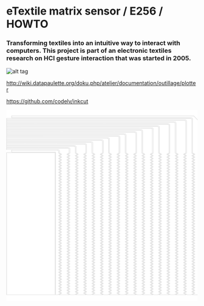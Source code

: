 # eTextile matrix sensor / E256 / HOWTO

### Transforming textiles into an intuitive way to interact with computers. This project is part of an electronic textiles research on HCI gesture interaction that was started in 2005.

![alt tag](https://farm1.staticflickr.com/789/40837526952_12d6bf42cf_z_d.jpg)

http://wiki.datapaulette.org/doku.php/atelier/documentation/outillage/plotter

https://github.com/codelv/inkcut

![Alt text](./E256_path.svg)